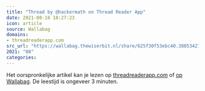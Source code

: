 ```yaml
---
title: "Thread by @hackermath on Thread Reader App"
date: 2021-08-18 18:27:23
icon: article
source: Wallabag
domains:
- threadreaderapp.com
src_url: "https://wallabag.thewiserbit.nl/share/625f30f53ebc40.38053427"
2021: "08"
categories:
---
```

Het oorspronkelijke artikel kan je lezen op [threadreaderapp.com](https://threadreaderapp.com/thread/1425606019200258050.html) of [op Wallabag](https://wallabag.thewiserbit.nl/share/625f30f53ebc40.38053427). De leestijd is ongeveer 3 minuten.
